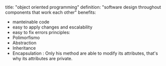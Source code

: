 title: "object oriented programming"
definition: "software design throughout components that work each other"
benefits:
  - manteinable code
  - easy to apply changes and escalability
  - easy to fix errors
principles:
  - Polimorfismo
  - Abstraction
  - Inheritance
  - Encapsulation : Only his method are able to modify its attributes, that's why
    its attributes are private.